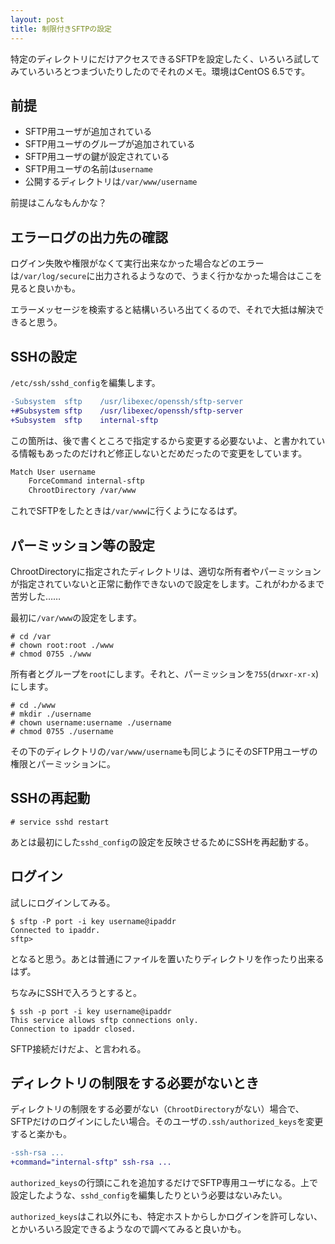 ```yaml
---
layout: post
title: 制限付きSFTPの設定
---
```

特定のディレクトリにだけアクセスできるSFTPを設定したく、いろいろ試してみていろいろとつまづいたりしたのでそれのメモ。環境はCentOS 6.5です。

## 前提

- SFTP用ユーザが追加されている
- SFTP用ユーザのグループが追加されている
- SFTP用ユーザの鍵が設定されている
- SFTP用ユーザの名前は`username`
- 公開するディレクトリは`/var/www/username`

前提はこんなもんかな？

## エラーログの出力先の確認

ログイン失敗や権限がなくて実行出来なかった場合などのエラーは`/var/log/secure`に出力されるようなので、うまく行かなかった場合はここを見ると良いかも。

エラーメッセージを検索すると結構いろいろ出てくるので、それで大抵は解決できると思う。

## SSHの設定

`/etc/ssh/sshd_config`を編集します。

```diff
-Subsystem	sftp	/usr/libexec/openssh/sftp-server
+#Subsystem	sftp	/usr/libexec/openssh/sftp-server
+Subsystem	sftp	internal-sftp
```

この箇所は、後で書くところで指定するから変更する必要ないよ、と書かれている情報もあったのだけれど修正しないとだめだったので変更をしています。

```diff
Match User username
	ForceCommand internal-sftp
	ChrootDirectory /var/www
```

これでSFTPをしたときは`/var/www`に行くようになるはず。

## パーミッション等の設定

ChrootDirectoryに指定されたディレクトリは、適切な所有者やパーミッションが指定されていないと正常に動作できないので設定をします。これがわかるまで苦労した……

最初に`/var/www`の設定をします。

```console
# cd /var
# chown root:root ./www
# chmod 0755 ./www
```

所有者とグループを`root`にします。それと、パーミッションを`755`(`drwxr-xr-x`)にします。

```console
# cd ./www
# mkdir ./username
# chown username:username ./username
# chmod 0755 ./username
```

その下のディレクトリの`/var/www/username`も同じようにそのSFTP用ユーザの権限とパーミッションに。

## SSHの再起動

```console
# service sshd restart
```

あとは最初にした`sshd_config`の設定を反映させるためにSSHを再起動する。

## ログイン

試しにログインしてみる。

```console
$ sftp -P port -i key username@ipaddr
Connected to ipaddr.
sftp>
```

となると思う。あとは普通にファイルを置いたりディレクトリを作ったり出来るはず。

ちなみにSSHで入ろうとすると。

```console
$ ssh -p port -i key username@ipaddr
This service allows sftp connections only.
Connection to ipaddr closed.
```

SFTP接続だけだよ、と言われる。

## ディレクトリの制限をする必要がないとき

ディレクトリの制限をする必要がない（`ChrootDirectory`がない）場合で、SFTPだけのログインにしたい場合。そのユーザの`.ssh/authorized_keys`を変更すると楽かも。

```diff
-ssh-rsa ...
+command="internal-sftp" ssh-rsa ...
```

`authorized_keys`の行頭にこれを追加するだけでSFTP専用ユーザになる。上で設定したような、`sshd_config`を編集したりという必要はないみたい。

`authorized_keys`はこれ以外にも、特定ホストからしかログインを許可しない、とかいろいろ設定できるようなので調べてみると良いかも。
